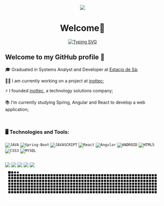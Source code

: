 <div align="center">
    <img src="https://capsule-render.vercel.app/api?animation=fadeIn&type=waving&color=gradient&height=200&fontAlignY=40"/>
</div>
<h1 align="center"> Welcome👋</h1>

<div align="center">
   <a href="https://git.io/typing-svg"><img src="https://readme-typing-svg.demolab.com?font=lato&size=25&pause=1000&color=87F738&center=true&vCenter=true&random=false&width=435&lines=I+am+a+full+stack+Developer;I+am+a+system+Developer;I+am+an+App+Developer;I+am+an+Open+Source+Enthusiast" alt="Typing SVG" /></a>
</div>

## Welcome to my GitHub profile 👋
<div display="inline-block">
 <p align="left">🎓 Graduated in Systems Analyst and Developer at <a href="https://estacio.br/">Estacio de Sá</a>;</p>
 <p align="left">🧑‍💻 I am currently working on a project at <a href="https://www.inottec.com.br/">inottec</a>;</p>
 <p align="left">⚡ I founded <a href="https://www.inottec.com.br/">inottec</a>, a technology solutions company;</p>
 <p align="left">📚 I'm currently studying Spring, Angular and React to develop a web application;</p>
</div>
</br>

### 🖥️ Technologies and Tools: 
<code><img width="40px" src="https://cdn.jsdelivr.net/gh/devicons/devicon/icons/java/java-original.svg" title = "JAVA"/></code>
<code><img width="34px" src="https://cdn.jsdelivr.net/gh/devicons/devicon/icons/spring/spring-original.svg" title = "Spring-Boot"/></code>
<code><img width="30px" src="https://cdn.jsdelivr.net/gh/devicons/devicon/icons/javascript/javascript-original.svg" title = "JAVASCRIPT"/></code>
<code><img width="40px" src="https://cdn.jsdelivr.net/gh/devicons/devicon/icons/react/react-original.svg" title = "React"/></code>
<code><img width="40px" src="https://upload.wikimedia.org/wikipedia/commons/c/cf/Angular_full_color_logo.svg](https://drive.google.com/file/d/1t4VgBSWVQix4XWqQBYJFoozUaAuGs4_m/view?usp=drive_link" title = "Angular"/></code>
<code><img width="40px" src="https://cdn.jsdelivr.net/gh/devicons/devicon/icons/android/android-original.svg" title = "ANDROID"/></code>
<code><img width="40px" src="https://cdn.jsdelivr.net/gh/devicons/devicon/icons/html5/html5-original-wordmark.svg" title = "HTML5"/></code>
<code><img width="40px" src="https://cdn.jsdelivr.net/gh/devicons/devicon/icons/css3/css3-original-wordmark.svg" title = "CSS3"/></code>
<code><img width="40px" src="https://cdn.jsdelivr.net/gh/devicons/devicon/icons/mysql/mysql-original.svg" title = "MYSQL"/></code>       
  
  ## 
<div>
  <a href="https://www.linkedin.com/in/felipe-silva-0006b11ab" target="_blank"><img src="https://img.shields.io/badge/-LinkedIn-%230077B5?style=for-the-badge&logo=linkedin&logoColor=white" target="_blank"></a> 
  <a href = "mailto:felipe.silva414897@gmail.com"><img src="https://img.shields.io/badge/-Gmail-%23333?style=for-the-badge&logo=gmail&logoColor=white" target="_blank"></a>
  <a href= "https://discord.gg"><img src="https://img.shields.io/badge/Discord-7289DA?style=for-the-badge&logo=discord&logoColor=white" target="_blank"></a> 
  <a href= "https://inottec.com.br/felipe/"><img src="https://user-images.githubusercontent.com/63815922/205277493-470a46d6-968a-492a-abc9-cb08073982bb.png" target="_blank"></a>
  <a href= "https://inottec.com.br/"><img src="https://user-images.githubusercontent.com/63815922/205286127-493bab79-1336-44dd-be70-959d9c8e90b0.png" target="_blank"></a>
    
<picture>
  <source media="(prefers-color-scheme: dark)" srcset="https://raw.githubusercontent.com/Felipe-S-O/Felipe-S-O/2fcd2f35aaecaa351164670576e9099a912bedb0/github-contribution-grid-snake-dark.svg">
  <source media="(prefers-color-scheme: light)" srcset="https://raw.githubusercontent.com/Felipe-S-O/Felipe-S-O/2fcd2f35aaecaa351164670576e9099a912bedb0/github-contribution-grid-snake.svg">
  <img alt="github contribution grid snake animation" src="https://raw.githubusercontent.com/Felipe-S-O/Felipe-S-O/2fcd2f35aaecaa351164670576e9099a912bedb0/github-contribution-grid-snake-dark.svg">
</picture>
</div>
 
